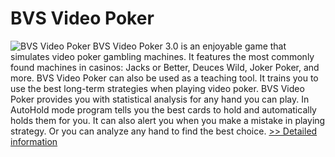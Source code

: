 # BVS Video Poker
![BVS Video Poker](https://mycommerce.akamaized.net/api/pimages/P300908848/BIG/300908848.GIF)
BVS Video Poker 3.0 is an enjoyable game that simulates video poker gambling machines. It features the most commonly found machines in casinos: Jacks or Better, Deuces Wild, Joker Poker, and more. BVS Video Poker can also be used as a teaching tool. It trains you to use the best long-term strategies when playing video poker. BVS Video Poker provides you with statistical analysis for any hand you can play. In AutoHold mode program tells you the best cards to hold and automatically holds them for you. It can also alert you when you make a mistake in playing strategy. Or you can analyze any hand to find the best choice.
[>> Detailed information](https://secure.shareit.com/shareit/product.html?productid=300908848&affiliateid=200057808)